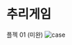 # 추리게임
플젝 01 (미완)
![case](https://user-images.githubusercontent.com/77651050/133062907-fa4ed1a7-8c83-4537-8182-2a54e03c2920.jpg)

